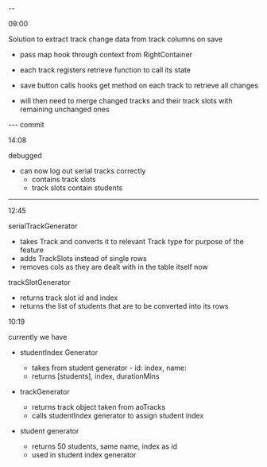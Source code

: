 --

09:00

Solution to extract track change data from track columns on save

- pass map hook through context from RightContainer
- each track registers retrieve function to call its
  state
- save button calls hooks get method on each track
  to retrieve all changes

- will then need to merge changed tracks and their
  track slots with remaining unchanged ones

--- commit

14:08

debugged

- can now log out serial tracks correctly
  - contains track slots
  - track slots contain students

---

12:45

serialTrackGenerator

- takes Track and converts it to relevant Track type for purpose of the feature
- adds TrackSlots instead of single rows
- removes cols as they are dealt with in the table itself now

trackSlotGenerator

- returns track slot id and index
- returns the list of students that are to be
  converted into its rows

10:19

currently we have

- studentIndex Generator

  - takes from student generator - id: index, name:
  - returns [students], index, durationMins

- trackGenerator

  - returns track object taken from aoTracks
  - calls studentIndex generator to assign student index

- student generator
  - returns 50 students, same name, index as id
  - used in student index generator
